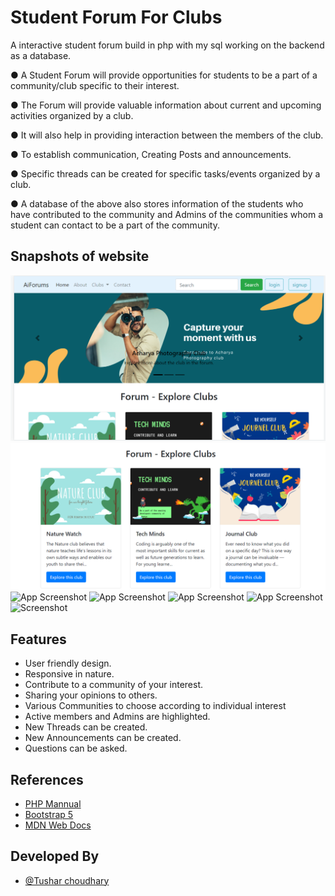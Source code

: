 
# Student Forum For Clubs

A interactive student forum build in php with my sql working on the backend as a database.

● A Student Forum will provide opportunities for students to be a
part of a community/club specific to their interest.

● The Forum will provide valuable information about current and
upcoming activities organized by a club.

● It will also help in providing interaction between the members of the
club.

● To establish communication, Creating Posts and announcements.

● Specific threads can be created for specific tasks/events organized
by a club.

● A database of the above also stores information of the students who
have contributed to the community and Admins of the communities
whom a student can contact to be a part of the community.


## Snapshots of website

![App Screenshot](/screenApp/1.png)
![App Screenshot](/screenApp/2.png)
![App Screenshot](https://lh3.googleusercontent.com/1sNcdUiSL4NmM4R6Zib7k6wwQMRnD8VqRnsnG9dLyoDcA2F3KvwKcactQRGRjir45AgEC9ehZbKoWiuy3dcHoAqC_0oJcy_LSIKvy-eAeElcrod8WIMiPJOGv2Dqu9QiAe5WPL_Pnq-dLFPv2Tr7N61Dyrx-ZJ2zPCNk22KcpvoK-sfrup8YG1mw-pBwjTuY-Cqvft59Gp5VdHQuVnJ7_kYgTagqj1xf0s43NRpCzuV0gxeHPvxY_wWs1sCKv4VL8A4p1yHrsLuTj1qMx6YlIbjyNz_AqYXVjhcu4xv36NqfN-mNqicyT2LpsZWefjuFOsd-nzMtZAMKqqI_iapaf7IwjxDguOylkJVVGzbWfgXhiN_L5oVipTJ-IfFCmdH12PH1Sc8TAdB0Z26t2VucV4aXbSsiePXD1IyZjeC7MpseUuCLoIYK2hZ8tTBwEeU8qktMNQasFot4kWgUeV1d_nFQVKVIv1ZkL4MaBbiqoEtyjZ6CcZoFJHPzGsXfq7ZYAoD-_NpSwfQEbc04LMI0pntEyZMCR_gQeplz7mtT-AbmdJ7vTV9xJpUdd--7027TAU2mO7DFWFayN3ZXcGHkl5XPpeCP7sibNHwQj7trdnxHGO89NTO-PqxbjjWsWGQ-Mv2OhfsMxXFJlvhf4PizzbEaG8fx-2qH3cWlztFrs94Jt1Fz6-Tz4jCffzXlPWMju2wzGJCTNz95coOagoPe1lMo=w1187-h681-no?authuser=0)
![App Screenshot](https://lh3.googleusercontent.com/k1OA9uHU2lttduT5Enpj5mtLTtaRYseoDkAcoueuMr8vUonhq8B3WtwTKIETHN7Axw8XZmGU2662a5U8uggHR2h9rhG7qyG8ojqrTHo4e_RtuOAGoa6wsdmkrzLEGycbh1dlCHaYAzwNszo3SkQujWRaYQ1Vl_NgzXHIb4REXiJmnbzt4EhsjkA_VrLo8xmGJmV81mq-N21IqUmPvyVnoHNOGI8zq-p_ecEEXelKzVv-Kei6u5866FovOtSIWicY0ldUDPmDsk_HuhtVaIMqegIq4gCYYl9akCIxQAyZKm3suoiGv4AvfivaRf1Im6mbHUQz0eY0yzybKw1Fm_DVlxSR0QS7iT6VX-3QneW03yK3I8NhnbAT39VrEMQ-hOQSZ5oe7QfKIYzrAHvPNKpoct6tAsX4qYYDCXAkf2BacZ1xlesA2GfryidvYeqgSqbtoA1girXOosNNUac5IqIpaiPUZbc-96IuLt-Xzf4kNtwlaBlNd8evIAY7xfVkoP1C4fhuJIKNh4t6hNy-Gj_4_9WWyr_ceBJOgjWMV0BSYJ3sj7frbpvZbN5sZeKliNFqgZRQUzCOOPbcIrrM-4p6VkSXogG-wnitinKp6DN9OHzCUDHJMyi0zu7pHrvSBYZnvGddlrAdqzGjAamMCMkcEWrcqCr87J-bSZYjttoqBH46lMDMiwguGjgyak23znO1hxE5BwSxBFXwV5IwjchZddb_=w1408-h668-no?authuser=0)
![App Screenshot](https://lh3.googleusercontent.com/CpCsgpRiXSmM9mbRO_AA6dU3zUuPXeID24lamb7OgIJ0AxqW4vCC3wWQ29XCocFAIBNxxmEjaK5pKehkXHaQiRMKxCrAq_pVl4HVwvU68-jPJaV-TpHQ1IhYUFUZQ3raAZpE7xOIrua6fS4Uhwzvr7PRS6IW7SKfdjddNKlkmetWyLkAmutA-1TtJ1_LsYEscmRT_RDEXWJaqRfl6OeTAMjlka0HM9gB5-FXYQ0mJDojj6bBbH3aX8OgK02m1UeOp1Bj82Hx1bYN_lgWHmfqG865MnALrckaB2YSr9MCVe44qKixa4PjJZUJre2XiDwc6DTn6yLb8TPYm_yD0gZgLx1ar3CZnVUjlxxPMVyi7AcTebpEMnhJbbLmt6OwFwgLCuLz52AZwZ4p1wNMy8Bf_WBSHs60eTStNdmRy9QfHFrNPhQ46iwl1-R9Vuumkug1WMoJMqJEsFQA1R6PxIIsmfedrAokUYS6SC8TgPKJjqKIPaI36SFiusMIt4y-ArfZ3Z5NPJnpHUIwgXGuLeD04rUWdM7mk0hE5EzOs082b-BC-OupPLaE7F38h2_cX6SHkEgkuAhgiSZaGZRkNxwwQ3w8NnudGz51ODk3cCoya5MAhCOMIijkml-5vqgl1cCRHqxX7U2I0n4xzvkSpZyaEFbTFxmlNPg6jGcOngkL4yd5__ToEgquTgTZoY2-0cPqbzUAjCLD9QVuikmqljpDKcQw=w1442-h703-no?authuser=0)
![App Screenshot](https://lh3.googleusercontent.com/j4vT5vpGSO1rvSoxRVtY6xLQ7pLM7OzvqDG1KMe2sPsS0AnTfz0w3op-lKY3UQOxO6RJ6HDkJrBLyJpHb8-vvLbCf3VpWUkjEb19XqutGPP0LD7PRQJvEzMie8s93CZywgoGgLy1QPw1jUxdAVzSQXkob0u8dVl_26gpUPhGP1oAspemP-QzFddfeYxlY4_6Sd0D1F2phvg_JalxR6wtV_UgLy6ccbWosI-_m5elKSX8kGUt5c-45u-TDWIBtMi7RxFydZiw5vQIqfnY892E41sU_GgcwReQOOYOvn5lTpUeSNeZ3biBnw5eXU9znyeAtQsTpustEiMnnOgAt24u4R-D-b83uq0Qz3Av8j1l8JGUxJ8KuzfMesoTrxoW-NnjwkKTP0v__fB8Nw1Ay46pf1AdUJ_f5fsXMEfP5Q1a2HXFPSRff_bxMvB0bckklOHZI7_oE4l342R2YQZKu9OVBXi7K7Xjaiiv3fCDN6EWVuwHPKELrD-pU01C7lOZ4G8uJpxjuP_QHPisqvKQ33zxKb-PF3ulyTolwyfG3mVYx6K34GkCR8LjM10GPkrLFn6h8z5zWPTVvCJkTvMjL6snSENUNsZPKlMUUOHMrVWJEDfvWl8TwNXRt4potCHrLiTbH-9w6C7v3K3W0Df0RSWmkRPY2cBZGeDcjKIYjxyTy-IO1RtlnBPtDSEormiGQXmVerWjvdzFzXJbO5vsiwdenxFc=w1493-h682-no?authuser=0)
![Screenshot](https://lh3.googleusercontent.com/_xsrnpKP7GtKR2tvcERUelwpTm_5XTpgyaF2s_sYwLKuqI-OgyM8554-uFVmmTyY3O3PaI6A17Hxor5wLQySSVVrR_vZzaQNVvUqXH9RlfFRlX_gsbrOZLjTux3GBVp2Dt6Shk6r-MGBs9Um6C_QIboFzEVm0ymHx0AW6YVDHGAiLIeuHGHr3HBhFnZHehQ_YfcX-Wq_lMsgOFnAF3IvQLilrm00xRGZR3GZPqbDuVz14CaRUJyUJyMXnh8dMQ56eGh3jqNQcYdgkDUP9W29AQhiFqVGTB4PHZJpXRfAdWGR-KCbsOWvmDQRxvVdCmt7yRDc3pgy-PD3_RCpvECKPLZEWzwk7pr3sQE8ugWk0GrKkRvFpBYVeaLffrHLkdpFrqFZ8qR9eLJvZ8DWPGyYq1LL10E0HRglLOZZRxJ2nPiabG_gpGNiOxymXXzHWvkKfdt2hkhSCz0pXud_zNj_PbVvRKvESrxy4JNQGCni_8ifJpNiO2rY2L6XEpmOL5vGcLFsSBNhdFI9F4c4FkVLc6dmekAJ-Mj-6nUdZO6mtp3mJOGF5bRHwzHy5q1iY5eMFzjmwemjntv8vSWlvK2sTjIHSiGGUVvNr-AvAk5iZzzD6RkTEf8Cezg1JOFOlDt5xdgiszJyt8BU4xrxKyNx3Vp0xysa9r7D9SZGM8jYud0GSxAX21B117PNOo22epEwFe0M5YCc7ycGUa21-UzshToT=w1522-h702-no?authuser=0)


## Features

- User friendly design.
- Responsive in nature.
- Contribute to a community of your interest.
- Sharing your opinions to others.
- Various Communities to choose according to individual interest
- Active members and Admins are highlighted.
- New Threads can be created.
- New Announcements can be created.
- Questions can be asked.





## References

 - [PHP Mannual](https://www.php.net/manual/en/index.php)
 - [Bootstrap 5](https://getbootstrap.com/docs/5.1/getting-started/introduction/)
 - [MDN Web Docs](https://developer.mozilla.org/en-US/)


## Developed By

- [@Tushar choudhary](https://www.github.com/tush16)

